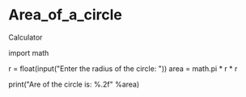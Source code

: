 # Area_of_a_circle
Calculator

import math


r = float(input("Enter the radius of the circle: "))
area = math.pi * r * r

print("Are of the circle is: %.2f" %area)
